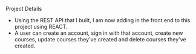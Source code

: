 Project Details

- Using the REST API that I built, I am now adding in the front end to this project using REACT.
- A user can create an account, sign in with that account, create new courses, update courses they've created and delete courses they've created.
